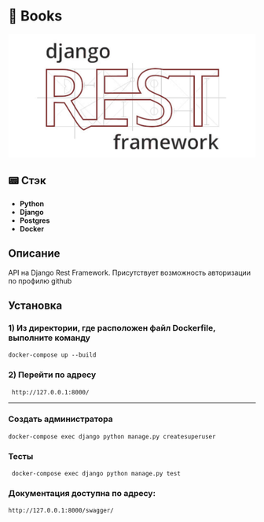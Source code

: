 # :bookmark_tabs: Books
<p align="center">
<img src="logo.jpg">
</p>

## :pager: Стэк
- **Python**
- **Django**
- **Postgres**
- **Docker**

## Описание
API на Django Rest Framework. Присутствует возможность авторизации по профилю github


## Установка

### 1) Из директории, где расположен файл Dockerfile, выполните команду 
    docker-compose up --build


### 2) Перейти по адресу
     http://127.0.0.1:8000/
---

### Создать администратора
    docker-compose exec django python manage.py createsuperuser


###  Тесты
     docker-compose exec django python manage.py test
### Документация доступна по адресу: 
    http://127.0.0.1:8000/swagger/
